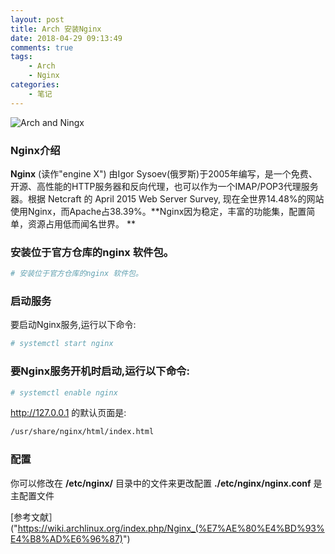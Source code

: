 ```yaml
---
layout: post
title: Arch 安装Nginx
date: 2018-04-29 09:13:49
comments: true
tags:
    - Arch
    - Nginx
categories:
    - 笔记
---
```


![Arch and Ningx](https://s1.ax1x.com/2018/10/12/iNiHHK.jpg)

### Nginx介绍
**Nginx** (读作"engine X") 由Igor Sysoev(俄罗斯)于2005年编写，是一个免费、开源、高性能的HTTP服务器和反向代理，也可以作为一个IMAP/POP3代理服务器。根据 Netcraft 的 April 2015 Web Server Survey, 现在全世界14.48%的网站使用Nginx，而Apache占38.39%。**Nginx因为稳定，丰富的功能集，配置简单，资源占用低而闻名世界。 **

### 安装位于官方仓库的nginx 软件包。 
```bash
# 安装位于官方仓库的nginx 软件包。 
```
### 启动服务

要启动Nginx服务,运行以下命令: 
```bash
# systemctl start nginx
```

### 要Nginx服务开机时启动,运行以下命令:
```bash
# systemctl enable nginx
```

http://127.0.0.1 的默认页面是:
```bash
/usr/share/nginx/html/index.html
```
### 配置
你可以修改在 **/etc/nginx/** 目录中的文件来更改配置 **./etc/nginx/nginx.conf** 是主配置文件

[参考文献］("https://wiki.archlinux.org/index.php/Nginx_(%E7%AE%80%E4%BD%93%E4%B8%AD%E6%96%87)")

